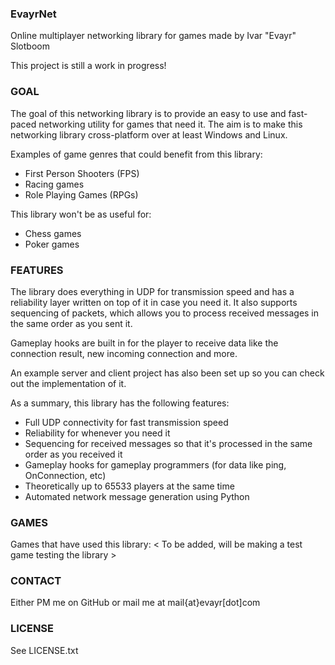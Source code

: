 ### EvayrNet ###
Online multiplayer networking library for games made by Ivar "Evayr" Slotboom

This project is still a work in progress!

### GOAL ###
The goal of this networking library is to provide an easy to use and fast-paced networking utility for games that need it.
The aim is to make this networking library cross-platform over at least Windows and Linux.

Examples of game genres that could benefit from this library:
- First Person Shooters (FPS)
- Racing games
- Role Playing Games (RPGs)

This library won't be as useful for:
- Chess games
- Poker games

### FEATURES ###
The library does everything in UDP for transmission speed and has a reliability layer written on top of it in case you need it.
It also supports sequencing of packets, which allows you to process received messages in the same order as you sent it.

Gameplay hooks are built in for the player to receive data like the connection result, new incoming connection and more.

An example server and client project has also been set up so you can check out the implementation of it.

As a summary, this library has the following features:
- Full UDP connectivity for fast transmission speed
- Reliability for whenever you need it
- Sequencing for received messages so that it's processed in the same order as you received it
- Gameplay hooks for gameplay programmers (for data like ping, OnConnection, etc)
- Theoretically up to 65533 players at the same time
- Automated network message generation using Python

### GAMES ###
Games that have used this library:
< To be added, will be making a test game testing the library >

### CONTACT ###
Either PM me on GitHub or mail me at mail{at}evayr[dot]com

### LICENSE ###
See LICENSE.txt
